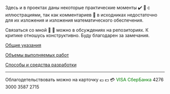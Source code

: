 Здесь и в проектах даны некоторые практические моменты :heavy_check_mark: :memo: с иллюстрациями, так как комментариев :blue_book: в исходниках недостаточно для их изложения и изложения математического обеспечения.

Связаться со мной :email: :fax: можно в обсуждениях на репозиториях. К критике отношусь конструктивно. Буду благодарен за замечания.

[Общие указания](https://github.com/tsv19su254052/tsv19su254052/blob/main/Common.md)

[Объемы выполняемых работ](https://github.com/tsv19su254052/tsv19su254052/blob/main/Works.md)

[Способы и средства разработки](https://github.com/tsv19su254052/tsv19su254052/blob/main/Languages.md)

----
Облагодетельствовать можно на карточку :euro: :dollar: :credit_card: <span style="color:Green">VISA СберБанка</span> 4276 3000 3587 2715
